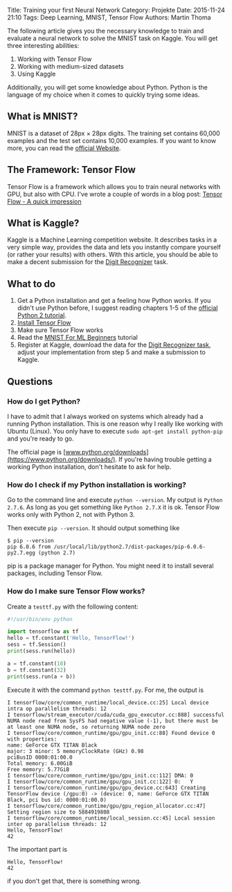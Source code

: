 Title: Training your first Neural Network
Category: Projekte
Date: 2015-11-24 21:10
Tags: Deep Learning, MNIST, Tensor Flow
Authors: Martin Thoma

The following article gives you the necessary knowledge to train and evaluate a
neural network to solve the MNIST task on Kaggle. You will get three
interesting abilities:

1. Working with Tensor Flow
2. Working with medium-sized datasets
3. Using Kaggle

Additionally, you will get some knowledge about Python. Python is the language
of my choice when it comes to quickly trying some ideas.


## What is MNIST?

MNIST is a dataset of 28px&nbsp;×&nbsp;28px digits. The training set contains
60,000 examples and the test set contains 10,000 examples. If you want to know
more, you can read the [official Website](http://yann.lecun.com/exdb/mnist/).


## The Framework: Tensor Flow

Tensor Flow is a framework which allows you to train neural networks with GPU,
but also with CPU. I've wrote a couple of words in a blog post:
[Tensor Flow - A quick impression](http://martin-thoma.com/tensor-flow-quick/)


## What is Kaggle?

Kaggle is a Machine Learning competition website. It describes tasks in a very
simple way, provides the data and lets you instantly compare yourself (or
rather your results) with others. With this article, you should be able to make
a decent submission for the
[Digit Recognizer](https://www.kaggle.com/c/digit-recognizer) task.


## What to do

1. Get a Python installation and get a feeling how Python works. If you didn't
   use Python before, I suggest reading chapters 1-5 of the
   [official Python 2 tutorial](https://docs.python.org/2/tutorial/).
2. [Install Tensor Flow](http://www.tensorflow.org/get_started/os_setup.html)
3. Make sure Tensor Flow works
4. Read the [MNIST For ML Beginners](http://www.tensorflow.org/tutorials/mnist/beginners/index.html) tutorial
5. Register at Kaggle, download the data for the
   [Digit Recognizer task](https://www.kaggle.com/c/digit-recognizer), adjust
   your implementation from step&nbsp;5 and make a submission to Kaggle.


## Questions

### How do I get Python?

I have to admit that I always worked on systems which already had a running
Python installation. This is one reason why I really like working with
Ubuntu (Linux). You only have to execute `sudo apt-get install python-pip` and
you're ready to go.

The official page is [www.python.org/downloads](https://www.python.org/downloads/).
If you're having trouble getting a working Python installation, don't hesitate
to ask for help.


### How do I check if my Python installation is working?

Go to the command line and execute `python --version`. My output is `Python 2.7.6`.
As long as you get something like `Python 2.7.X` it is ok. Tensor Flow works
only with Python&nbsp;2, not with Python&nbsp;3.

Then execute `pip --version`. It should output something like

```
$ pip --version
pip 6.0.6 from /usr/local/lib/python2.7/dist-packages/pip-6.0.6-py2.7.egg (python 2.7)
```

pip is a package manager for Python. You might need it to install several
packages, including Tensor Flow.


### How do I make sure Tensor Flow works?

Create a `testtf.py` with the following content:

```python
#!/usr/bin/env python

import tensorflow as tf
hello = tf.constant('Hello, TensorFlow!')
sess = tf.Session()
print(sess.run(hello))

a = tf.constant(10)
b = tf.constant(32)
print(sess.run(a + b))

```

Execute it with the command `python testtf.py`. For me, the output is

```text
I tensorflow/core/common_runtime/local_device.cc:25] Local device intra op parallelism threads: 12
I tensorflow/stream_executor/cuda/cuda_gpu_executor.cc:888] successful NUMA node read from SysFS had negative value (-1), but there must be at least one NUMA node, so returning NUMA node zero
I tensorflow/core/common_runtime/gpu/gpu_init.cc:88] Found device 0 with properties: 
name: GeForce GTX TITAN Black
major: 3 minor: 5 memoryClockRate (GHz) 0.98
pciBusID 0000:01:00.0
Total memory: 6.00GiB
Free memory: 5.77GiB
I tensorflow/core/common_runtime/gpu/gpu_init.cc:112] DMA: 0 
I tensorflow/core/common_runtime/gpu/gpu_init.cc:122] 0:   Y 
I tensorflow/core/common_runtime/gpu/gpu_device.cc:643] Creating TensorFlow device (/gpu:0) -> (device: 0, name: GeForce GTX TITAN Black, pci bus id: 0000:01:00.0)
I tensorflow/core/common_runtime/gpu/gpu_region_allocator.cc:47] Setting region size to 5884919808
I tensorflow/core/common_runtime/local_session.cc:45] Local session inter op parallelism threads: 12
Hello, TensorFlow!
42

```

The important part is

```text
Hello, TensorFlow!
42
```

if you don't get that, there is something wrong.